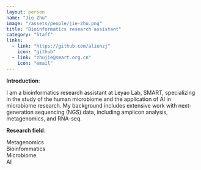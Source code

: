 ```yaml
---
layout: person
name: "Jie Zhu"
image: "/assets/people/jie-zhu.png"
title: "Bioinformatics research assistant"
category: "Staff"
links:
  - link: "https://github.com/alienzj"
    icon: "github"
  - link: "zhujie@smart.org.cn"
    icon: "email"
---
```



**Introduction**:  

I am a bioinformatics research assistant at Leyao Lab, SMART, specializing in the study of the human microbiome and the application of AI in microbiome research. My background includes extensive work with next-generation sequencing (NGS) data, including amplicon analysis, metagenomics, and RNA-seq.  

**Research field**:  

Metagenomics  
Bioinfommatics  
Microbiome  
AI  